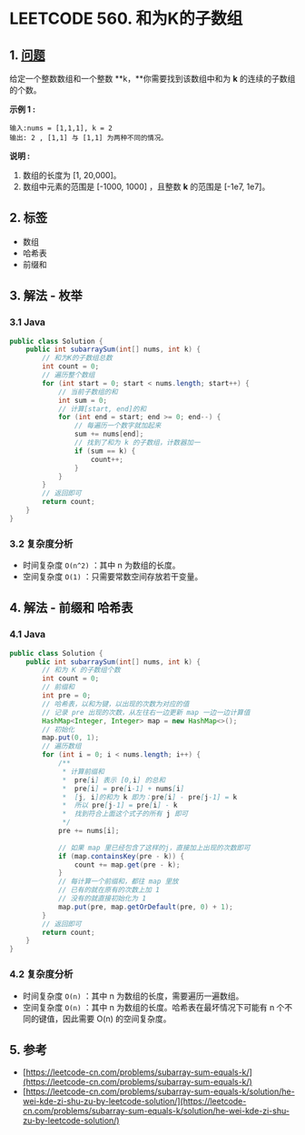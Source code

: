 # LEETCODE 560. 和为K的子数组

## 1. [问题](https://leetcode-cn.com/problems/subarray-sum-equals-k/)

给定一个整数数组和一个整数 **k，**你需要找到该数组中和为 **k** 的连续的子数组的个数。

**示例 1 :**

```text
输入:nums = [1,1,1], k = 2
输出: 2 , [1,1] 与 [1,1] 为两种不同的情况。
```

**说明 :**

1. 数组的长度为 \[1, 20,000\]。
2. 数组中元素的范围是 \[-1000, 1000\] ，且整数 **k** 的范围是 \[-1e7, 1e7\]。

## 2. 标签

* 数组
* 哈希表
* 前缀和

## 3. 解法 - 枚举

### 3.1 Java

```java
public class Solution {
    public int subarraySum(int[] nums, int k) {
        // 和为K的子数组总数
        int count = 0;
        // 遍历整个数组
        for (int start = 0; start < nums.length; start++) {
            // 当前子数组的和
            int sum = 0;
            // 计算[start, end]的和
            for (int end = start; end >= 0; end--) {
                // 每遍历一个数字就加起来
                sum += nums[end];
                // 找到了和为 k 的子数组，计数器加一
                if (sum == k) {
                    count++;
                }
            }
        }
        // 返回即可
        return count;
    }
}
```

### 3.2 复杂度分析

* 时间复杂度 `O(n^2)` ：其中 n 为数组的长度。
* 空间复杂度 `O(1)` ：只需要常数空间存放若干变量。

## 4. 解法 - **前缀和 哈希表**

### 4.1 Java

```java
public class Solution {
    public int subarraySum(int[] nums, int k) {
        // 和为 K 的子数组个数
        int count = 0;
        // 前缀和
        int pre = 0;
        // 哈希表，以和为键，以出现的次数为对应的值
        // 记录 pre 出现的次数，从左往右一边更新 map 一边一边计算值
        HashMap<Integer, Integer> map = new HashMap<>();
        // 初始化
        map.put(0, 1);
        // 遍历数组
        for (int i = 0; i < nums.length; i++) {
            /**
             * 计算前缀和
             *  pre[i] 表示 [0,i] 的总和
             *  pre[i] = pre[i-1] + nums[i]
             *  [j, i]的和为 k 即为：pre[i] - pre[j-1] = k
             *  所以 pre[j-1] = pre[i] - k
             *  找到符合上面这个式子的所有 j 即可
             */
            pre += nums[i];
            
            // 如果 map 里已经包含了这样的j，直接加上出现的次数即可
            if (map.containsKey(pre - k)) {
                count += map.get(pre - k);
            }
            // 每计算一个前缀和，都往 map 里放
            // 已有的就在原有的次数上加 1
            // 没有的就直接初始化为 1
            map.put(pre, map.getOrDefault(pre, 0) + 1);
        }
        // 返回即可
        return count;
    }
}
```

### 4.2 复杂度分析

* 时间复杂度 `O(n)` ：其中 n 为数组的长度，需要遍历一遍数组。
* 空间复杂度 `O(n)` ：其中 n 为数组的长度。哈希表在最坏情况下可能有 n 个不同的键值，因此需要 O\(n\) 的空间复杂度。

## 5. 参考

* [https://leetcode-cn.com/problems/subarray-sum-equals-k/](https://leetcode-cn.com/problems/subarray-sum-equals-k/)
* [https://leetcode-cn.com/problems/subarray-sum-equals-k/solution/he-wei-kde-zi-shu-zu-by-leetcode-solution/](https://leetcode-cn.com/problems/subarray-sum-equals-k/solution/he-wei-kde-zi-shu-zu-by-leetcode-solution/)

